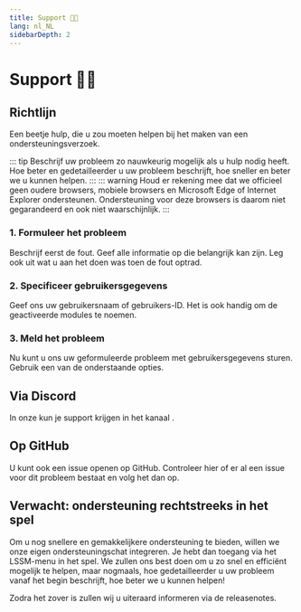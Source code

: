 ```yaml
---
title: Support 👨‍💻
lang: nl_NL
sidebarDepth: 2
---
```


# Support 👨‍💻

## Richtlijn
Een beetje hulp, die u zou moeten helpen bij het maken van een ondersteuningsverzoek.

::: tip
Beschrijf uw probleem zo nauwkeurig mogelijk als u hulp nodig heeft. Hoe beter en gedetailleerder u uw probleem beschrijft, hoe sneller en beter we u kunnen helpen.
:::
::: warning
Houd er rekening mee dat we officieel geen oudere browsers, mobiele browsers en Microsoft Edge of Internet Explorer ondersteunen. Ondersteuning voor deze browsers is daarom niet gegarandeerd en ook niet waarschijnlijk.
:::

### 1. Formuleer het probleem
Beschrijf eerst de fout. Geef alle informatie op die belangrijk kan zijn. Leg ook uit wat u aan het doen was toen de fout optrad.

### 2. Specificeer gebruikersgegevens
Geef ons uw gebruikersnaam of gebruikers-ID. Het is ook handig om de geactiveerde modules te noemen.

### 3. Meld het probleem
Nu kunt u ons uw geformuleerde probleem met gebruikersgegevens sturen. Gebruik een van de onderstaande opties.

## Via Discord
In onze <discord/> kun je support krijgen in het kanaal <discord-channel channel="lssm-help"/>.

## Op GitHub
U kunt ook een issue openen op <a :href="$themeConfig.variables.github + '/issues'" target="_blank">GitHub</a>. Controleer hier of er al een issue voor dit probleem bestaat en volg het dan op.

## Verwacht: ondersteuning rechtstreeks in het spel
Om u nog snellere en gemakkelijkere ondersteuning te bieden, willen we onze eigen ondersteuningschat integreren. Je hebt dan toegang via het LSSM-menu in het spel. We zullen ons best doen om u zo snel en efficiënt mogelijk te helpen, maar nogmaals, hoe gedetailleerder u uw probleem vanaf het begin beschrijft, hoe beter we u kunnen helpen!

Zodra het zover is zullen wij u uiteraard informeren via de releasenotes.
